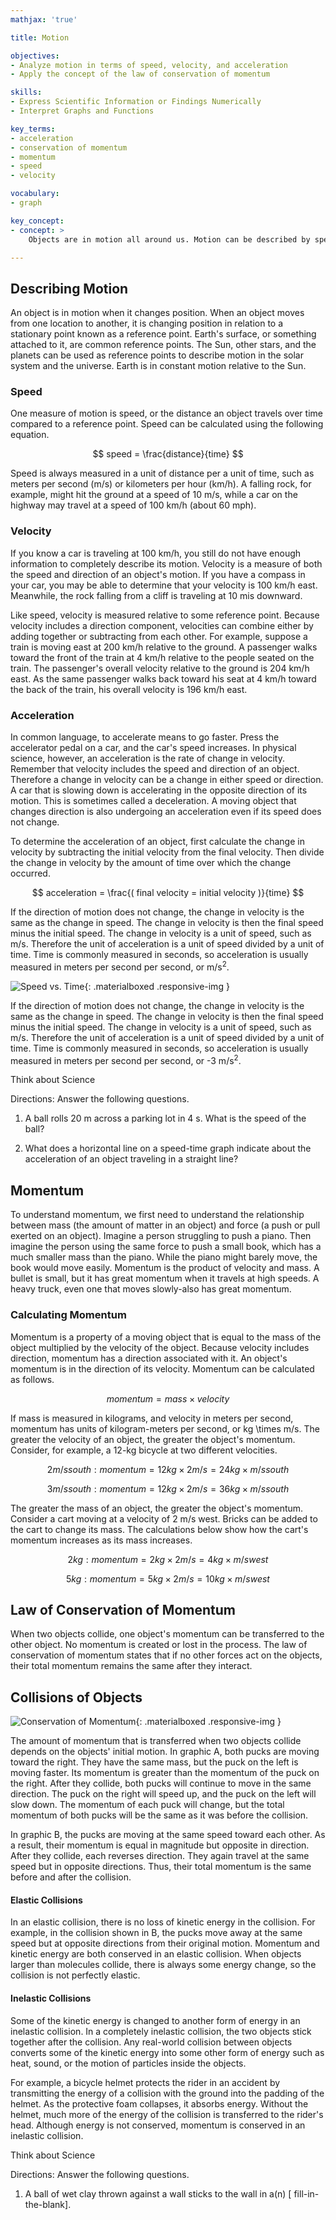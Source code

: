 ```yaml
---
mathjax: 'true'

title: Motion

objectives:
- Analyze motion in terms of speed, velocity, and acceleration
- Apply the concept of the law of conservation of momentum

skills:
- Express Scientific Information or Findings Numerically
- Interpret Graphs and Functions

key_terms:
- acceleration
- conservation of momentum
- momentum
- speed
- velocity

vocabulary:
- graph

key_concept:
- concept: >
    Objects are in motion all around us. Motion can be described by speed, velocity, and acceleration. A moving object has momentum, which can be transferred between objects.

---
```


## Describing Motion

An object is in motion when it changes position. When an object moves from one location to another, it is changing position in relation to a stationary point known as a reference point. Earth's surface, or something attached to it, are common reference points. The Sun, other stars, and the planets can be used as reference points to describe motion in the solar system and the universe. Earth is in constant motion relative to the Sun.

### Speed

One measure of motion is speed, or the distance an object travels over time compared to a reference point. Speed can be calculated using the following equation.

$$ speed = \frac{distance}{time} $$

Speed is always measured in a unit of distance per a unit of time, such as meters per second (m/s) or kilometers per hour (km/h). A falling rock, for example, might hit the ground at a speed of 10 m/s, while a car on the highway may travel at a speed of 100 km/h (about 60 mph).

### Velocity

If you know a car is traveling at 100 km/h, you still do not have enough information to completely describe its motion. Velocity is a measure of both the speed and direction of an object's motion. If you have a compass in your car, you may be able to determine that your velocity is 100 km/h east. Meanwhile, the rock falling from a cliff is traveling at 10 mis downward.

Like speed, velocity is measured relative to some reference point. Because velocity includes a direction component, velocities can combine either by adding together or subtracting from each other. For example, suppose a train is moving east at 200 km/h relative to the ground. A passenger walks toward the front of the train at 4 km/h relative to the people seated on the train. The passenger's overall velocity relative to the ground is 204 km/h east. As the same passenger walks back toward his seat at 4 km/h toward the back of the train, his overall velocity is 196 km/h east.

### Acceleration

In common language, to accelerate means to go faster. Press the accelerator pedal on a car, and the car's speed increases. In physical science, however, an acceleration is the rate of change in velocity. Remember that velocity includes the speed and direction of an object. Therefore a change in velocity can be a change in either speed or direction. A car that is slowing down is accelerating in the opposite direction of its motion. This is sometimes called a deceleration. A moving object that changes direction is also undergoing an acceleration even if its speed does not change.

To determine the acceleration of an object, first calculate the change in velocity by subtracting the initial velocity from the final velocity. Then divide the change in velocity by the amount of time over which the change occurred.

$$ acceleration = \frac{( final velocity = initial velocity )}{time} $$

If the direction of motion does not change, the change in velocity is the same as the change in speed. The change in velocity is then the final speed minus the initial speed. The change in velocity is a unit of speed, such as m/s. Therefore the unit of acceleration is a unit of speed divided by a unit of time. Time is commonly measured in seconds, so acceleration is usually measured in meters per second per second, or m/s<sup>2</sup>.

![Speed vs. Time](){: .materialboxed .responsive-img }

If the direction of motion does not change, the change in velocity is the same as the change in speed. The change in velocity is then the final speed minus the initial speed. The change in velocity is a unit of speed, such as m/s. Therefore the unit of acceleration is a unit of speed divided by a unit of time. Time is commonly measured in seconds, so acceleration is usually measured in meters per second per second, or -3 m/s<sup>2</sup>.

<div class=card-panel {{ page.color }} white-text>
Think about Science

Directions: Answer the following questions.

  1. A ball rolls 20 m across a parking lot in 4 s. What is the speed of the ball?

  2. What does a horizontal line on a speed-time graph indicate about the acceleration of an object traveling in a straight line?
</div>

## Momentum

To understand momentum, we first need to understand the relationship between mass (the amount of matter in an object) and force (a push or pull exerted on an object). Imagine a person struggling to push a piano. Then imagine the person using the same force to push a small book, which has a much smaller mass than the piano. While the piano might barely move, the book would move easily. Momentum is the product of velocity and mass. A bullet is small, but it has great momentum when it travels at high speeds. A heavy truck, even one that moves slowly-also has great momentum.

### Calculating Momentum

Momentum is a property of a moving object that is equal to the mass of the object multiplied by the velocity of the object. Because velocity includes direction, momentum has a direction associated with it. An object's momentum is in the direction of its velocity. Momentum can be calculated as follows.

$$ momentum = mass \times velocity $$

If mass is measured in kilograms, and velocity in meters per second, momentum has units of kilogram-meters per second, or kg \times m/s. The greater the velocity of an object, the greater the object's momentum. Consider, for example, a 12-kg bicycle at two different velocities.

$$ 2 m/s south: momentum = 12 kg \times 2 m/s = 24 kg \times m/s south $$

$$ 3 m/s south: momentum = 12 kg \times 2 m/s = 36 kg \times m/s south $$

The greater the mass of an object, the greater the object's momentum. Consider a cart moving at a velocity of 2 m/s west. Bricks can be added to the cart to change its mass. The calculations below show how the cart's momentum increases as its mass increases.

$$ 2 kg: momentum = 2 kg \times 2 m/s = 4 kg \times m/s west $$

$$ 5 kg: momentum = 5 kg \times 2 m/s = 10 kg \times m/s west $$

## Law of Conservation of Momentum

When two objects collide, one object's momentum can be transferred to the other object. No momentum is created or lost in the process. The law of conservation of momentum states that if no other forces act on the objects, their total momentum remains the same after they interact.

## Collisions of Objects

![Conservation of Momentum](){: .materialboxed .responsive-img }

The amount of momentum that is transferred when two objects collide depends on the objects' initial motion. In graphic A, both pucks are moving toward the right. They have the same mass, but the puck on the left is moving faster. Its momentum is greater than the momentum of the puck on the right. After they collide, both pucks will continue to move in the same direction. The puck on the right will speed up, and the puck on the left will slow down. The momentum of each puck will change, but the total momentum of both pucks will be the same as it was before the collision.

In graphic B, the pucks are moving at the same speed toward each other. As a result, their momentum is equal in magnitude but opposite in direction. After they collide, each reverses direction. They again travel at the same speed but in opposite directions. Thus, their total momentum is the same before and after the collision.

#### Elastic Collisions

In an elastic collision, there is no loss of kinetic energy in the collision. For example, in the collision shown in B, the pucks move away at the same speed but at opposite directions from their original motion. Momentum and kinetic energy are both conserved in an elastic collision. When objects larger than molecules collide, there is always some energy change, so the collision is not perfectly elastic.

#### Inelastic Collisions

Some of the kinetic energy is changed to another form of energy in an inelastic collision. In a completely inelastic collision, the two objects stick together after the collision. Any real-world collision between objects converts some of the kinetic energy into some other form of energy such as heat, sound, or the motion of particles inside the objects.

For example, a bicycle helmet protects the rider in an accident by transmitting the energy of a collision with the ground into the padding of the helmet. As the protective foam collapses, it absorbs energy. Without the helmet, much more of the energy of the collision is transferred to the rider's head. Although energy is not conserved, momentum is conserved in an inelastic collision.

<div class=card-panel {{ page.color }} white-text>
Think about Science

Directions: Answer the following questions.

  1. A ball of wet clay thrown against a wall sticks to the wall in a(n) [ fill-in-the-blank].
</div>